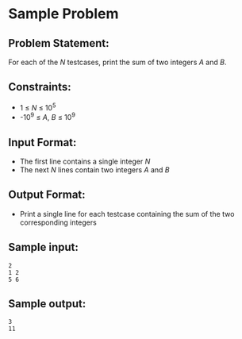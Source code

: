 # Sample Problem

## Problem Statement: <br>
For each of the _N_ testcases, print the sum of two integers _A_ and _B_.

## Constraints: <br>
 - 1 &le; _N_ &le; 10<sup>5</sup>
 - -10<sup>9</sup> &le; _A_, _B_ &le; 10<sup>9</sup>

## Input Format: <br>
 - The first line contains a single integer _N_
 - The next _N_ lines contain two integers _A_ and _B_

## Output Format: <br>
 - Print a single line for each testcase containing the sum of the two corresponding integers

## Sample input: <br>
```
2
1 2
5 6
```

## Sample output: <br>
```
3
11
```
